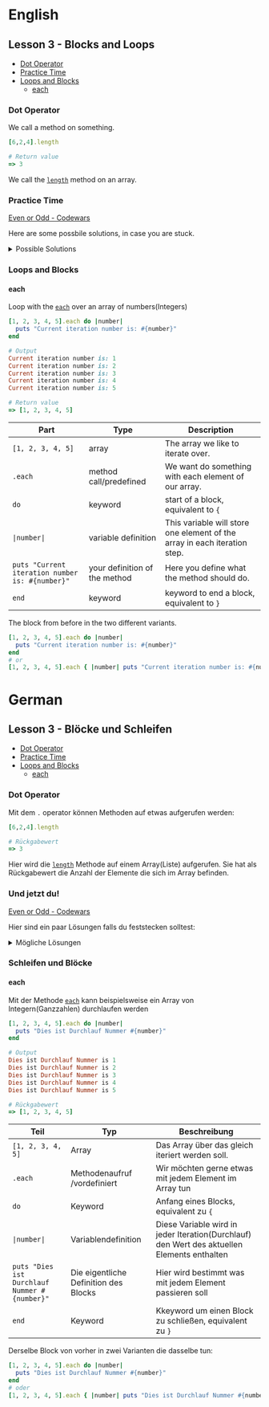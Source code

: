# English
## Lesson 3 - Blocks and Loops

  - [Dot Operator](#dot-operator)
  - [Practice Time](#practice-time)
  - [Loops and Blocks](#loops-and-blocks)
    - [each](#each)

### Dot Operator

We call a method on something. 
```ruby
[6,2,4].length

# Return value
=> 3
```

We call the [`length`](https://rubyapi.org/2.7/o/array#method-i-length) method on an array. 

### Practice Time

[Even or Odd - Codewars](https://www.codewars.com/kata/53da3dbb4a5168369a0000fe)

Here are some possbile solutions, in case you are stuck.
<details>
<summary>Possible Solutions</summary>

Solution with what you learned so far

```ruby
def even_or_odd(number)
  # calculate the module of number,
  # if rest is 0 the number must be even, if not odd.
  if(number % 2 == 0)
    'Even'
  else
    'Odd'
  end
end
```
or use a method Ruby already has defined for us: [even?](https://rubyapi.org/2.7/o/integer#method-i-even-3F)

```ruby
def even_or_odd(number)
  # Ruby already has the logic implemented, as you can see by clicking the link above.
  if(number.even?)
    return 'Even'
  end
  'Odd'
end
```

</details>

### Loops and Blocks

#### each

Loop with the [`each`](https://rubyapi.org/2.7/o/array#method-i-each) over an array of numbers(Integers)
```ruby
[1, 2, 3, 4, 5].each do |number|
  puts "Current iteration number is: #{number}"
end

# Output
Current iteration number is: 1
Current iteration number is: 2
Current iteration number is: 3
Current iteration number is: 4
Current iteration number is: 5

# Return value
=> [1, 2, 3, 4, 5]
```

|Part|Type|Description|
|-|-|-|
|`[1, 2, 3, 4, 5]`|array|The array we like to iterate over.|
|`.each`|method call/predefined|We want do something with each element of our array.|
|`do`|keyword|start of a block, equivalent to `{`|
|`\|number\|`|variable definition|This variable will store one element of the array in each iteration step.|
|`puts "Current iteration number is: #{number}"`|your definition of the method|Here you define what the method should do.|
|`end`|keyword|keyword to end a block, equivalent to `}`|

The block from before in the two different variants.
```ruby
[1, 2, 3, 4, 5].each do |number|
  puts "Current iteration number is: #{number}"
end
# or
[1, 2, 3, 4, 5].each { |number| puts "Current iteration number is: #{number}" }
```

# German
## Lesson 3 - Blöcke und Schleifen

  - [Dot Operator](#dot-operator-1)
  - [Practice Time](#und-jetzt-du)
  - [Loops and Blocks](#schleifen-und-blöcke)
    - [each](#each-1)

### Dot Operator

Mit dem `.` operator können Methoden auf etwas aufgerufen werden: 
```ruby
[6,2,4].length

# Rückgabewert
=> 3
```

Hier wird die [`length`](https://rubyapi.org/2.7/o/array#method-i-length) Methode auf einem Array(Liste) aufgerufen.
Sie hat als Rückgabewert die Anzahl der Elemente die sich im Array befinden.

### Und jetzt du!

[Even or Odd - Codewars](https://www.codewars.com/kata/53da3dbb4a5168369a0000fe)

Hier sind ein paar Lösungen falls du feststecken solltest:
<details>
<summary>Mögliche Lösungen</summary>

Eine Lösung mit den bisher gelernten Werkzeugen

```ruby
def even_or_odd(number)
  # Berechne den Rest der Division number / 2,
  # Wenn der Rest 0 ist muss number gerade sein, ansonsten ungerade.
  if(number % 2 == 0)
    'Even'
  else
    'Odd'
  end
end
```
Oder wir benutzen eine Methode die Ruby bereits definiert hat: [even?](https://rubyapi.org/2.7/o/integer#method-i-even-3F)

```ruby
def even_or_odd(number)
  # Ruby die Logik der ersten Lösung bereits implementiert, siehe obiger Link.
  if(number.even?)
    return 'Even'
  end
  'Odd'
end
```

</details>

### Schleifen und Blöcke

#### each

Mit der Methode [`each`](https://rubyapi.org/2.7/o/array#method-i-each) kann beispielsweise ein Array von Integern(Ganzzahlen) durchlaufen werden
```ruby
[1, 2, 3, 4, 5].each do |number|
  puts "Dies ist Durchlauf Nummer #{number}"
end

# Output
Dies ist Durchlauf Nummer is 1
Dies ist Durchlauf Nummer is 2
Dies ist Durchlauf Nummer is 3
Dies ist Durchlauf Nummer is 4
Dies ist Durchlauf Nummer is 5

# Rückgabewert
=> [1, 2, 3, 4, 5]
```

|Teil|Typ|Beschreibung|
|-|-|-|
|`[1, 2, 3, 4, 5]`|Array|Das Array über das gleich iteriert werden soll.|
|`.each`|Methodenaufruf /vordefiniert|Wir möchten gerne etwas mit jedem Element im Array tun|
|`do`|Keyword|Anfang eines Blocks, equivalent zu `{`|
|`\|number\|`|Variablendefinition|Diese Variable wird in jeder Iteration(Durchlauf) den Wert des aktuellen Elements enthalten|
|`puts "Dies ist Durchlauf Nummer #{number}"`|Die eigentliche Definition des Blocks|Hier wird bestimmt was mit jedem Element passieren soll|
|`end`|Keyword|Kkeyword um einen Block zu schließen, equivalent zu `}`|

Derselbe Block von vorher in zwei Varianten die dasselbe tun:
```ruby
[1, 2, 3, 4, 5].each do |number|
  puts "Dies ist Durchlauf Nummer #{number}"
end
# oder
[1, 2, 3, 4, 5].each { |number| puts "Dies ist Durchlauf Nummer #{number}" }
```

